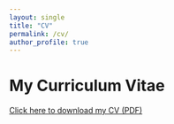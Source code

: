 ```yaml
---
layout: single
title: "CV"
permalink: /cv/
author_profile: true
---
```


# My Curriculum Vitae

[Click here to download my CV (PDF)](https://elianacarozza.github.io/assets/files/CV_ELIANA.pdf)
